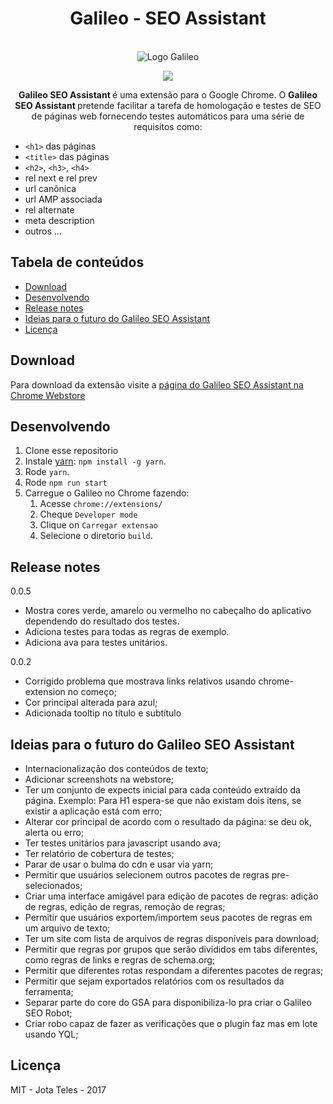 <h1 align="center">Galileo - SEO Assistant</h1>
<p align="center">
  <br>
   <img src="src/img/icon-128.png" alt="Logo Galileo" title="Logo Galileo" />
  <br>
</p>
<p align="center">
  <a href="https://chrome.google.com/webstore/detail/galileo-seo-assistant/jmehfdipeccfhbfbmkfpikgmfpamlalf">
    <img src="https://img.shields.io/chrome-web-store/v/jmehfdipeccfhbfbmkfpikgmfpamlalf.svg">
  </a>
</p>  
<p align="center">
  <strong>Galileo SEO Assistant </strong>é uma extensão para o Google Chrome. O <strong>Galileo SEO Assistant </strong> pretende facilitar a tarefa de homologação e testes de SEO de páginas web fornecendo testes automáticos para uma série de requisitos como:
</p>


* `<h1>` das páginas
* `<title>` das páginas
* `<h2>`, `<h3>`, `<h4>`
* rel next e rel prev
* url canônica
* url AMP associada
* rel alternate
* meta description
* outros ...

## Tabela de conteúdos

  * [Download](#download)
  * [Desenvolvendo](#desenvolvendo)
  * [Release notes](#release-notes)
  * [Ideias para o futuro do Galileo SEO Assistant](#ideias-para-o-futuro-do-galileo-seo-assistant)
  * [Licença](#licença)

## Download

Para download da extensão visite a [página do Galileo SEO Assistant na Chrome Webstore](https://chrome.google.com/webstore/detail/galileo-seo-assistant/jmehfdipeccfhbfbmkfpikgmfpamlalf)

## Desenvolvendo

1. Clone esse repositorio
2. Instale [yarn](https://yarnpkg.com): `npm install -g yarn`.
3. Rode `yarn`.
4. Rode `npm run start`
5. Carregue o Galileo no Chrome fazendo:
    1. Acesse `chrome://extensions/`
    2. Cheque `Developer mode`
    3. Clique on `Carregar extensao`
    4. Selecione o diretorio `build`.

## Release notes

0.0.5
* Mostra cores verde, amarelo ou vermelho no cabeçalho do aplicativo dependendo do resultado dos testes.
* Adiciona testes para todas as regras de exemplo.
* Adiciona ava para testes unitários.

0.0.2
* Corrigido problema que mostrava links relativos usando chrome-extension no começo;
* Cor principal alterada para azul;
* Adicionada tooltip no título e subtítulo

## Ideias para o futuro do Galileo SEO Assistant

* Internacionalização dos conteúdos de texto;
* Adicionar screenshots na webstore;
* Ter um conjunto de expects inicial para cada conteúdo extraído da página. Exemplo: Para H1 espera-se que não existam dois itens, se existir a aplicação está com erro;
* Alterar cor principal de acordo com o resultado da página: se deu ok, alerta ou erro;
* Ter testes unitários para javascript usando ava;
* Ter relatório de cobertura de testes;
* Parar de usar o bulma do cdn e usar via yarn;
* Permitir que usuários selecionem outros pacotes de regras pre-selecionados;
* Criar uma interface amigável para edição de pacotes de regras: adição de regras, edição de regras, remoção de regras;
* Permitir que usuários exportem/importem seus pacotes de regras em um arquivo de texto;
* Ter um site com lista de arquivos de regras disponíveis para download;
* Permitir que regras por grupos que serão divididos em tabs diferentes, como regras de links e regras de schema.org;
* Permitir que diferentes rotas respondam a diferentes pacotes de regras;
* Permitir que sejam exportados relatórios com os resultados da ferramenta;
* Separar parte do core do GSA para disponibiliza-lo pra criar o Galileo SEO Robot;
* Criar robo capaz de fazer as verificações que o plugin faz mas em lote usando YQL;

## Licença

MIT - Jota Teles - 2017    
